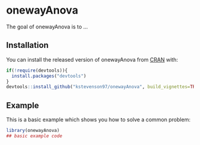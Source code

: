 # onewayAnova

<!-- badges: start -->
<!-- badges: end -->

The goal of onewayAnova is to ...

## Installation

You can install the released version of onewayAnova from [CRAN](https://CRAN.R-project.org) with:

``` r
if(!require(devtools)){
  install.packages("devtools")
}
devtools::install_github("kstevenson97/onewayAnova", build_vignettes=TRUE)
```

## Example

This is a basic example which shows you how to solve a common problem:

``` r
library(onewayAnova)
## basic example code
```

